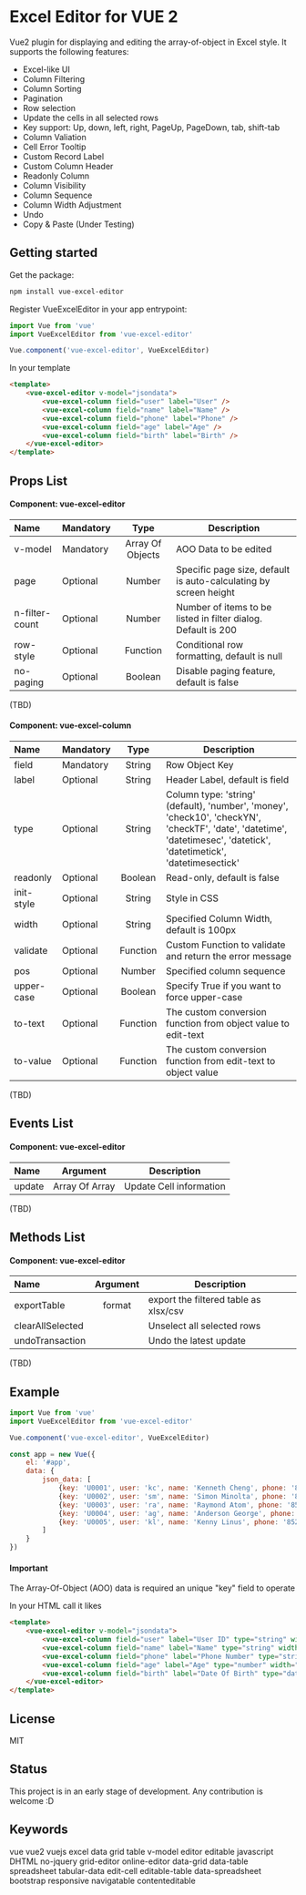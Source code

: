 # Excel Editor for VUE 2

Vue2 plugin for displaying and editing the array-of-object in Excel style. It supports the following features:

- Excel-like UI
- Column Filtering
- Column Sorting
- Pagination
- Row selection
- Update the cells in all selected rows
- Key support: Up, down, left, right, PageUp, PageDown, tab, shift-tab
- Column Valiation
- Cell Error Tooltip
- Custom Record Label
- Custom Column Header
- Readonly Column
- Column Visibility
- Column Sequence
- Column Width Adjustment
- Undo
- Copy & Paste (Under Testing)

## Getting started

Get the package:
```bash
npm install vue-excel-editor
```

Register VueExcelEditor in your app entrypoint:
```js
import Vue from 'vue'
import VueExcelEditor from 'vue-excel-editor'

Vue.component('vue-excel-editor', VueExcelEditor)
```

In your template
```html
<template>
    <vue-excel-editor v-model="jsondata">
        <vue-excel-column field="user" label="User" />
        <vue-excel-column field="name" label="Name" />
        <vue-excel-column field="phone" label="Phone" />
        <vue-excel-column field="age" label="Age" />
        <vue-excel-column field="birth" label="Birth" />
    </vue-excel-editor>
</template>

```

## Props List

#### Component: vue-excel-editor
| Name           | Mandatory | Type              | Description |
| :---           | :---      | :---:             | ---         |
| v-model        | Mandatory | Array Of Objects  | AOO Data to be edited | 
| page           | Optional  | Number            | Specific page size, default is auto-calculating by screen height |
| n-filter-count | Optional  | Number            | Number of items to be listed in filter dialog. Default is 200 |
| row-style      | Optional  | Function          | Conditional row formatting, default is null |
| no-paging      | Optional  | Boolean           | Disable paging feature, default is false |

(TBD)

#### Component: vue-excel-column
| Name         | Mandatory | Type     | Description |
| :---         | :---      | :---:    | ---         |
| field        | Mandatory | String   | Row Object Key |
| label        | Optional  | String   | Header Label, default is field |
| type         | Optional  | String   | Column type: 'string' (default), 'number', 'money', 'check10', 'checkYN', 'checkTF', 'date', 'datetime', 'datetimesec', 'datetick', 'datetimetick', 'datetimesectick' |
| readonly     | Optional  | Boolean  | Read-only, default is false |
| init-style   | Optional  | String   | Style in CSS |
| width        | Optional  | String   | Specified Column Width, default is 100px |
| validate     | Optional  | Function | Custom Function to validate and return the error message |
| pos          | Optional  | Number   | Specified column sequence |
| upper-case   | Optional  | Boolean  | Specify True if you want to force upper-case |
| to-text      | Optional  | Function | The custom conversion function from object value to edit-text |
| to-value     | Optional  | Function | The custom conversion function from edit-text to object value |

(TBD)

## Events List

#### Component: vue-excel-editor
| Name             | Argument          | Description |
| :---             | :---:             | ---         |
| update           | Array Of Array    | Update Cell information |

(TBD)

## Methods List

#### Component: vue-excel-editor
| Name             | Argument  | Description |
| :---             | :---:     | ---         |
| exportTable      | format    | export the filtered table as xlsx/csv |
| clearAllSelected |           | Unselect all selected rows |
| undoTransaction  |           | Undo the latest update |

(TBD)

## Example

```js
import Vue from 'vue'
import VueExcelEditor from 'vue-excel-editor'

Vue.component('vue-excel-editor', VueExcelEditor)

const app = new Vue({
    el: '#app',
    data: {
        json_data: [
            {key: 'U0001', user: 'kc', name: 'Kenneth Cheng', phone: '852-1234-5678', age: 25, birth: '1997-07-01'},
            {key: 'U0002', user: 'sm', name: 'Simon Minolta', phone: '852-1234-5682', age: 20, birth: '1999-11-12'},
            {key: 'U0003', user: 'ra', name: 'Raymond Atom', phone: '852-1234-5683', age: 18, birth: '2000-06-11'},
            {key: 'U0004', user: 'ag', name: 'Anderson George', phone: '852-1234-5684', age: 22, birth: '2002-08-01'},
            {key: 'U0005', user: 'kl', name: 'Kenny Linus', phone: '852-1234-5685', age: 29, birth: '1990-09-01'}
        ]
    }
})
```

#### Important
The Array-Of-Object (AOO) data is required an unique "key" field to operate

In your HTML call it likes

```html
<template>
    <vue-excel-editor v-model="jsondata">
        <vue-excel-column field="user" label="User ID" type="string" width="80px" readonly />
        <vue-excel-column field="name" label="Name" type="string" width="150px" />
        <vue-excel-column field="phone" label="Phone Number" type="string" width="130px" :validate="validPhoneNum" />
        <vue-excel-column field="age" label="Age" type="number" width="70px" />
        <vue-excel-column field="birth" label="Date Of Birth" type="date" width="80px" />
    </vue-excel-editor>
</template>
```

## License
MIT

## Status
This project is in an early stage of development. Any contribution is welcome :D

## Keywords
vue vue2 vuejs excel data grid table v-model editor editable javascript DHTML no-jquery grid-editor online-editor data-grid data-table spreadsheet tabular-data edit-cell editable-table data-spreadsheet bootstrap responsive navigatable contenteditable
